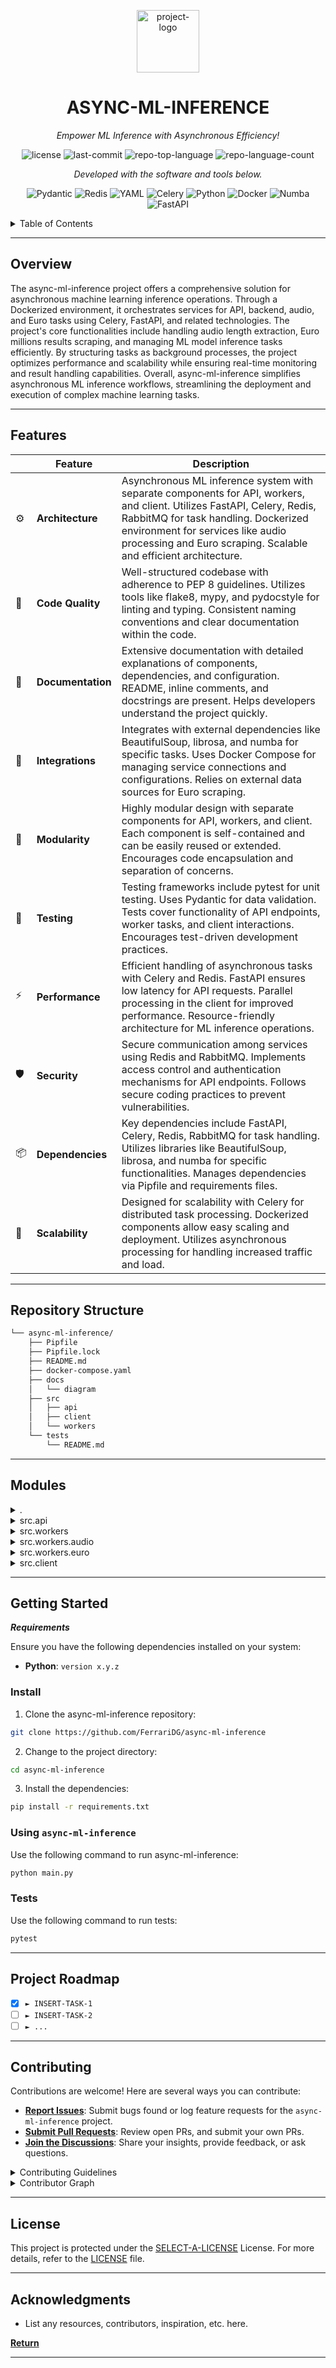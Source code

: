 <p align="center">
  <img src="https://img.icons8.com/external-tal-revivo-duo-tal-revivo/100/external-markdown-a-lightweight-markup-language-with-plain-text-formatting-syntax-logo-duo-tal-revivo.png" width="100" alt="project-logo">
</p>
<p align="center">
    <h1 align="center">ASYNC-ML-INFERENCE</h1>
</p>
<p align="center">
    <em>Empower ML Inference with Asynchronous Efficiency!</em>
</p>
<p align="center">
	<img src="https://img.shields.io/github/license/FerrariDG/async-ml-inference?style=flat&logo=opensourceinitiative&logoColor=white&color=blueviolet" alt="license">
	<img src="https://img.shields.io/github/last-commit/FerrariDG/async-ml-inference?style=flat&logo=git&logoColor=white&color=blueviolet" alt="last-commit">
	<img src="https://img.shields.io/github/languages/top/FerrariDG/async-ml-inference?style=flat&color=blueviolet" alt="repo-top-language">
	<img src="https://img.shields.io/github/languages/count/FerrariDG/async-ml-inference?style=flat&color=blueviolet" alt="repo-language-count">
<p>
<p align="center">
		<em>Developed with the software and tools below.</em>
</p>
<p align="center">
	<img src="https://img.shields.io/badge/Pydantic-E92063.svg?style=flat&logo=Pydantic&logoColor=white" alt="Pydantic">
	<img src="https://img.shields.io/badge/Redis-DC382D.svg?style=flat&logo=Redis&logoColor=white" alt="Redis">
	<img src="https://img.shields.io/badge/YAML-CB171E.svg?style=flat&logo=YAML&logoColor=white" alt="YAML">
	<img src="https://img.shields.io/badge/Celery-37814A.svg?style=flat&logo=Celery&logoColor=white" alt="Celery">
	<img src="https://img.shields.io/badge/Python-3776AB.svg?style=flat&logo=Python&logoColor=white" alt="Python">
	<img src="https://img.shields.io/badge/Docker-2496ED.svg?style=flat&logo=Docker&logoColor=white" alt="Docker">
	<img src="https://img.shields.io/badge/Numba-00A3E0.svg?style=flat&logo=Numba&logoColor=white" alt="Numba">
	<img src="https://img.shields.io/badge/FastAPI-009688.svg?style=flat&logo=FastAPI&logoColor=white" alt="FastAPI">
</p>

<!-- TABLE OF CONTENTS -->
<details>
  <summary>Table of Contents</summary>

- [ Overview](#-overview)
- [ Features](#-features)
- [ Repository Structure](#-repository-structure)
- [ Modules](#-modules)
- [ Getting Started](#-getting-started)
  - [ Install](#-install)
  - [ Using async-ml-inference](#-using-async-ml-inference)
  - [ Tests](#-tests)
- [ Project Roadmap](#-project-roadmap)
- [ Contributing](#-contributing)
- [ License](#-license)
- [ Acknowledgments](#-acknowledgments)
</details>
<hr>

##  Overview

The async-ml-inference project offers a comprehensive solution for asynchronous machine learning inference operations. Through a Dockerized environment, it orchestrates services for API, backend, audio, and Euro tasks using Celery, FastAPI, and related technologies. The project's core functionalities include handling audio length extraction, Euro millions results scraping, and managing ML model inference tasks efficiently. By structuring tasks as background processes, the project optimizes performance and scalability while ensuring real-time monitoring and result handling capabilities. Overall, async-ml-inference simplifies asynchronous ML inference workflows, streamlining the deployment and execution of complex machine learning tasks.

---

##  Features

|    |   Feature         | Description |
|----|-------------------|---------------------------------------------------------------|
| ⚙️  | **Architecture**  | Asynchronous ML inference system with separate components for API, workers, and client. Utilizes FastAPI, Celery, Redis, RabbitMQ for task handling. Dockerized environment for services like audio processing and Euro scraping. Scalable and efficient architecture. |
| 🔩 | **Code Quality**  | Well-structured codebase with adherence to PEP 8 guidelines. Utilizes tools like flake8, mypy, and pydocstyle for linting and typing. Consistent naming conventions and clear documentation within the code. |
| 📄 | **Documentation** | Extensive documentation with detailed explanations of components, dependencies, and configuration. README, inline comments, and docstrings are present. Helps developers understand the project quickly. |
| 🔌 | **Integrations**  | Integrates with external dependencies like BeautifulSoup, librosa, and numba for specific tasks. Uses Docker Compose for managing service connections and configurations. Relies on external data sources for Euro scraping. |
| 🧩 | **Modularity**    | Highly modular design with separate components for API, workers, and client. Each component is self-contained and can be easily reused or extended. Encourages code encapsulation and separation of concerns. |
| 🧪 | **Testing**       | Testing frameworks include pytest for unit testing. Uses Pydantic for data validation. Tests cover functionality of API endpoints, worker tasks, and client interactions. Encourages test-driven development practices. |
| ⚡️  | **Performance**   | Efficient handling of asynchronous tasks with Celery and Redis. FastAPI ensures low latency for API requests. Parallel processing in the client for improved performance. Resource-friendly architecture for ML inference operations. |
| 🛡️ | **Security**      | Secure communication among services using Redis and RabbitMQ. Implements access control and authentication mechanisms for API endpoints. Follows secure coding practices to prevent vulnerabilities. |
| 📦 | **Dependencies**  | Key dependencies include FastAPI, Celery, Redis, RabbitMQ for task handling. Utilizes libraries like BeautifulSoup, librosa, and numba for specific functionalities. Manages dependencies via Pipfile and requirements files. |
| 🚀 | **Scalability**   | Designed for scalability with Celery for distributed task processing. Dockerized components allow easy scaling and deployment. Utilizes asynchronous processing for handling increased traffic and load. |

---

##  Repository Structure

```sh
└── async-ml-inference/
    ├── Pipfile
    ├── Pipfile.lock
    ├── README.md
    ├── docker-compose.yaml
    ├── docs
    │   └── diagram
    ├── src
    │   ├── api
    │   ├── client
    │   └── workers
    └── tests
        └── README.md
```

---

##  Modules

<details closed><summary>.</summary>

| File                                                                                                   | Summary                                                                                                                                                                                             |
| ---                                                                                                    | ---                                                                                                                                                                                                 |
| [docker-compose.yaml](https://github.com/FerrariDG/async-ml-inference/blob/master/docker-compose.yaml) | Compose services for broker, backend, audio, euro, api, and client components, setting up network connections and configurations within a Dockerized environment for async ML inference operations. |
| [Pipfile](https://github.com/FerrariDG/async-ml-inference/blob/master/Pipfile)                         | Pipfile ensures proper package management for the project, defining required packages and scripts for development and execution.                                                                    |

</details>

<details closed><summary>src.api</summary>

| File                                                                                                     | Summary                                                                                                                                                                                                   |
| ---                                                                                                      | ---                                                                                                                                                                                                       |
| [requirements.txt](https://github.com/FerrariDG/async-ml-inference/blob/master/src/api/requirements.txt) | Responsible for defining dependencies for the API services, including Celery, FastAPI, Uvicorn, and Pydantic within the async-ml-inference repository's architecture.                                     |
| [Dockerfile](https://github.com/FerrariDG/async-ml-inference/blob/master/src/api/Dockerfile)             | Enables deployment of API service using Python 3.7, installing dependencies, exposing ports, and running a Uvicorn server on port 5000.                                                                   |
| [api.py](https://github.com/FerrariDG/async-ml-inference/blob/master/src/api/api.py)                     | Handles asynchronous ML inference tasks using FastAPI, Celery, Redis, and RabbitMQ. Allows creation and monitoring of audio length and Euro results tasks. Background tasks for result handling included. |

</details>

<details closed><summary>src.workers</summary>

| File                                                                                                         | Summary                                                                                                                                                 |
| ---                                                                                                          | ---                                                                                                                                                     |
| [backend.py](https://github.com/FerrariDG/async-ml-inference/blob/master/src/workers/backend.py)             | Fetches Redis backend configuration parameters, constructs backend URL, and verifies Redis connection status based on given details.                    |
| [requirements.txt](https://github.com/FerrariDG/async-ml-inference/blob/master/src/workers/requirements.txt) | Asynchronous ML inference workers with Celery, leveraging libraries like BeautifulSoup, librosa, and numba for processing tasks.                        |
| [Dockerfile](https://github.com/FerrariDG/async-ml-inference/blob/master/src/workers/Dockerfile)             | Enables efficient setup of worker environment for async ML inference in the repository. Incorporates necessary dependencies and exposes required ports. |
| [broker.py](https://github.com/FerrariDG/async-ml-inference/blob/master/src/workers/broker.py)               | Manages connection to RabbitMQ broker, checks its status, and constructs the broker URL dynamically based on environmental variables.                   |

</details>

<details closed><summary>src.workers.audio</summary>

| File                                                                                                 | Summary                                                                                                                                                                                |
| ---                                                                                                  | ---                                                                                                                                                                                    |
| [worker.py](https://github.com/FerrariDG/async-ml-inference/blob/master/src/workers/audio/worker.py) | Celery worker for audio length extraction, ensuring backend and broker availability before task execution. Handles audio file loading and simulates task processing.                   |
| [config.py](https://github.com/FerrariDG/async-ml-inference/blob/master/src/workers/audio/config.py) | Configures Celery's Audio Length worker with task acknowledgements delayed until completion or failure, single task processing, dedicated queue, and result expiration after 48 hours. |

</details>

<details closed><summary>src.workers.euro</summary>

| File                                                                                                | Summary                                                                                                                                                      |
| ---                                                                                                 | ---                                                                                                                                                          |
| [worker.py](https://github.com/FerrariDG/async-ml-inference/blob/master/src/workers/euro/worker.py) | Celery worker for scraping Euromillions results using BeautifulSoup from a specified draw date URL, ensuring backend and broker connection before execution. |
| [config.py](https://github.com/FerrariDG/async-ml-inference/blob/master/src/workers/euro/config.py) | Configurations for Celery worker handling Euromillions Results with task acknowledgments, queue settings, result expiration of 48 hours.                     |

</details>

<details closed><summary>src.client</summary>

| File                                                                                                        | Summary                                                                                                                                                                               |
| ---                                                                                                         | ---                                                                                                                                                                                   |
| [requirements.txt](https://github.com/FerrariDG/async-ml-inference/blob/master/src/client/requirements.txt) | Handles client-side API requests, including retrying and joblib dependencies.                                                                                                         |
| [Dockerfile](https://github.com/FerrariDG/async-ml-inference/blob/master/src/client/Dockerfile)             | Client Dockerfile for async ML inference service to build and run Python client, handling communication with the ML model.                                                            |
| [client.py](https://github.com/FerrariDG/async-ml-inference/blob/master/src/client/client.py)               | Perform asynchronous ML inference by sending audio and date requests to an external API, handling task statuses and retrieving results, utilizing parallel processing for efficiency. |

</details>

---

##  Getting Started

***Requirements***

Ensure you have the following dependencies installed on your system:

* **Python**: `version x.y.z`

###  Install

1. Clone the async-ml-inference repository:

```sh
git clone https://github.com/FerrariDG/async-ml-inference
```

2. Change to the project directory:

```sh
cd async-ml-inference
```

3. Install the dependencies:

```sh
pip install -r requirements.txt
```

###  Using `async-ml-inference`

Use the following command to run async-ml-inference:

```sh
python main.py
```

###  Tests

Use the following command to run tests:

```sh
pytest
```

---

##  Project Roadmap

- [X] `► INSERT-TASK-1`
- [ ] `► INSERT-TASK-2`
- [ ] `► ...`

---

##  Contributing

Contributions are welcome! Here are several ways you can contribute:

- **[Report Issues](https://github.com/FerrariDG/async-ml-inference/issues)**: Submit bugs found or log feature requests for the `async-ml-inference` project.
- **[Submit Pull Requests](https://github.com/FerrariDG/async-ml-inference/blob/main/CONTRIBUTING.md)**: Review open PRs, and submit your own PRs.
- **[Join the Discussions](https://github.com/FerrariDG/async-ml-inference/discussions)**: Share your insights, provide feedback, or ask questions.

<details closed>
<summary>Contributing Guidelines</summary>

1. **Fork the Repository**: Start by forking the project repository to your github account.
2. **Clone Locally**: Clone the forked repository to your local machine using a git client.
   ```sh
   git clone https://github.com/FerrariDG/async-ml-inference
   ```
3. **Create a New Branch**: Always work on a new branch, giving it a descriptive name.
   ```sh
   git checkout -b new-feature-x
   ```
4. **Make Your Changes**: Develop and test your changes locally.
5. **Commit Your Changes**: Commit with a clear message describing your updates.
   ```sh
   git commit -m 'Implemented new feature x.'
   ```
6. **Push to github**: Push the changes to your forked repository.
   ```sh
   git push origin new-feature-x
   ```
7. **Submit a Pull Request**: Create a PR against the original project repository. Clearly describe the changes and their motivations.
8. **Review**: Once your PR is reviewed and approved, it will be merged into the main branch. Congratulations on your contribution!
</details>

<details closed>
<summary>Contributor Graph</summary>
<br>
<p align="left">
   <a href="https://github.com{/FerrariDG/async-ml-inference/}graphs/contributors">
      <img src="https://contrib.rocks/image?repo=FerrariDG/async-ml-inference">
   </a>
</p>
</details>

---

##  License

This project is protected under the [SELECT-A-LICENSE](https://choosealicense.com/licenses) License. For more details, refer to the [LICENSE](https://choosealicense.com/licenses/) file.

---

##  Acknowledgments

- List any resources, contributors, inspiration, etc. here.

[**Return**](#-overview)

---
